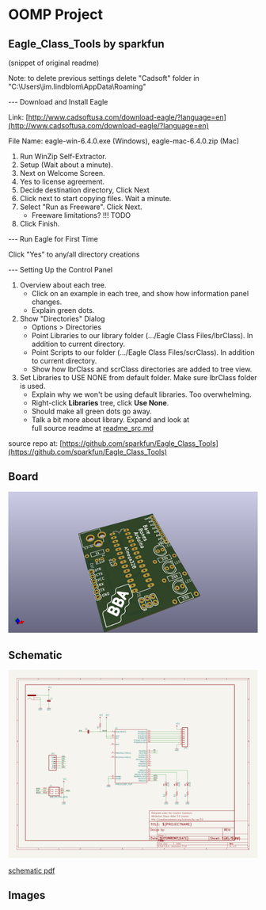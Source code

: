 # OOMP Project  
## Eagle_Class_Tools  by sparkfun  
  
(snippet of original readme)  
  
Note: to delete previous settings delete "Cadsoft" folder in "C:\Users\jim.lindblom\AppData\Roaming"  
  
--- Download and Install Eagle  
  
Link: [http://www.cadsoftusa.com/download-eagle/?language=en](http://www.cadsoftusa.com/download-eagle/?language=en)  
  
File Name: eagle-win-6.4.0.exe (Windows), eagle-mac-6.4.0.zip (Mac)  
  
1. Run WinZip Self-Extractor.  
2. Setup (Wait about a minute).  
3. Next on Welcome Screen.  
4. Yes to license agreement.  
5. Decide destination directory, Click Next  
6. Click next to start copying files. Wait a minute.  
7. Select "Run as Freeware". Click Next.  
	* Freeware limitations? !!! TODO  
8. Click Finish.  
  
--- Run Eagle for First Time  
  
Click "Yes" to any/all directory creations  
  
--- Setting Up the Control Panel  
  
1. Overview about each tree.  
	* Click on an example in each tree, and show how information panel changes.  
	* Explain green dots.  
2. Show "Directories" Dialog  
	* Options > Directories  
	* Point Libraries to our library folder (.../Eagle Class Files/lbrClass). In addition to current directory.  
	* Point Scripts to our folder (.../Eagle Class Files/scrClass). In addition to current directory.  
	* Show how lbrClass and scrClass directories are added to tree view.  
3. Set Libraries to USE NONE from default folder. Make sure lbrClass folder is used.  
	* Explain why we won't be using default libraries. Too overwhelming.  
	* Right-click **Libraries** tree, click **Use None**.  
	* Should make all green dots go away.  
	* Talk a bit more about library. Expand and look at   
  full source readme at [readme_src.md](readme_src.md)  
  
source repo at: [https://github.com/sparkfun/Eagle_Class_Tools](https://github.com/sparkfun/Eagle_Class_Tools)  
## Board  
  
[![working_3d.png](working_3d_600.png)](working_3d.png)  
## Schematic  
  
[![working_schematic.png](working_schematic_600.png)](working_schematic.png)  
  
[schematic pdf](working_schematic.pdf)  
## Images  
